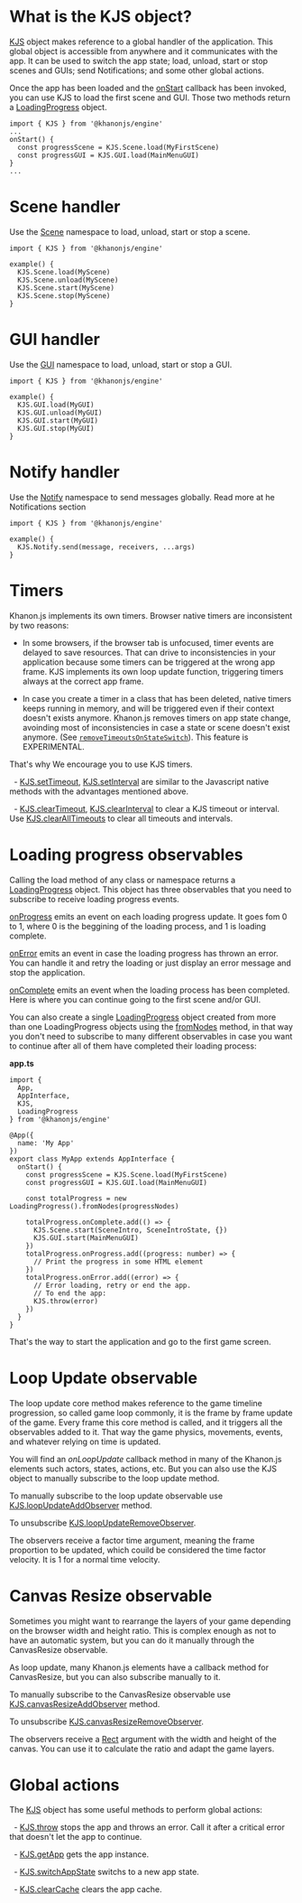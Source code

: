 # What is the KJS object?
[KJS](https://khanonjs.com/api-docs/modules/kjs.KJS.html) object makes reference to a global handler of the application. This global object is accessible from anywhere and it communicates with the app. It can be used to switch the app state; load, unload, start or stop scenes and GUIs; send Notifications; and some other global actions.

Once the app has been loaded and the [onStart](https://khanonjs.com/api-docs/classes/decorators_app.AppInterface.html#onStart) callback has been invoked, you can use KJS to load the first scene and GUI. Those two methods return a [LoadingProgress](https://khanonjs.com/api-docs/classes/base_loading_progress.LoadingProgress.html) object.
```
import { KJS } from '@khanonjs/engine'
...
onStart() {
  const progressScene = KJS.Scene.load(MyFirstScene)
  const progressGUI = KJS.GUI.load(MainMenuGUI)
}
...
```

# Scene handler

Use the [Scene](https://khanonjs.com/api-docs/modules/kjs.KJS.Scene.html) namespace to load, unload, start or stop a scene.
```
import { KJS } from '@khanonjs/engine'

example() {
  KJS.Scene.load(MyScene)
  KJS.Scene.unload(MyScene)
  KJS.Scene.start(MyScene)
  KJS.Scene.stop(MyScene)
}
```

# GUI handler

Use the [GUI](https://khanonjs.com/api-docs/classes/decorators_gui.GUIInterface.html) namespace to load, unload, start or stop a GUI.
```
import { KJS } from '@khanonjs/engine'

example() {
  KJS.GUI.load(MyGUI)
  KJS.GUI.unload(MyGUI)
  KJS.GUI.start(MyGUI)
  KJS.GUI.stop(MyGUI)
}
```

# Notify handler

Use the [Notify](https://khanonjs.com/api-docs/modules/kjs.KJS.Notify.html) namespace to send messages globally. Read more at he Notifications section
```
import { KJS } from '@khanonjs/engine'

example() {
  KJS.Notify.send(message, receivers, ...args)
}
```

# Timers

Khanon.js implements its own timers. Browser native timers are inconsistent by two reasons:

- In some browsers, if the browser tab is unfocused, timer events are delayed to save resources. That can drive to inconsistencies in your application because some timers can be triggered at the wrong app frame. KJS implements its own loop update function, triggering timers always at the correct app frame.

- In case you create a timer in a class that has been deleted, native timers keeps running in memory, and will be triggered even if their context doesn't exists anymore. Khanon.js removes timers on app state change, avoinding most of inconsistencies in case a state or scene doesn't exist anymore. (See [`removeTimeoutsOnStateSwitch`](https://khanonjs.com/api-docs/interfaces/decorators_app.AppProps.html#removeTimeoutsOnStateSwitch)). This feature is EXPERIMENTAL.

That's why We encourage you to use KJS timers.

&nbsp;
    -  [KJS.setTimeout](https://khanonjs.com/api-docs/functions/kjs.KJS.setTimeout.html), [KJS.setInterval](https://khanonjs.com/api-docs/functions/kjs.KJS.setInterval.html) are similar to the Javascript native methods with the advantages mentioned above.

&nbsp;
    -  [KJS.clearTimeout](https://khanonjs.com/api-docs/functions/kjs.KJS.clearTimeout.html), [KJS.clearInterval](https://khanonjs.com/api-docs/functions/kjs.KJS.clearInterval.html) to clear a KJS timeout or interval. Use [KJS.clearAllTimeouts](https://khanonjs.com/api-docs/functions/kjs.KJS.clearAllTimeouts.html) to clear all timeouts and intervals.


# Loading progress observables

Calling the load method of any class or namespace returns a [LoadingProgress](https://khanonjs.com/api-docs/classes/base_loading_progress.LoadingProgress.html) object. This object has three observables that you need to subscribe to receive loading progress events.

[onProgress](https://khanonjs.com/api-docs/classes/base_loading_progress.LoadingProgress.html#onProgress) emits an event on each loading progress update. It goes fom 0 to 1, where 0 is the beggining of the loading process, and 1 is loading complete.

[onError](https://khanonjs.com/api-docs/classes/base_loading_progress.LoadingProgress.html#onError) emits an event in case the loading progress has thrown an error. You can handle it and retry the loading or just display an error message and stop the application.

[onComplete](https://khanonjs.com/api-docs/classes/base_loading_progress.LoadingProgress.html#onComplete) emits an event when the loading process has been completed. Here is where you can continue going to the first scene and/or GUI.

You can also create a single [LoadingProgress](https://khanonjs.com/api-docs/classes/base_loading_progress.LoadingProgress.html) object created from more than one LoadingProgress objects using the [fromNodes](https://khanonjs.com/api-docs/classes/base_loading_progress.LoadingProgress.html#fromNodes) method, in that way you don't need to subscribe to many different observables in case you want to continue after all of them have completed their loading process:

**app.ts**
```
import {
  App,
  AppInterface,
  KJS,
  LoadingProgress
} from '@khanonjs/engine'

@App({
  name: 'My App'
})
export class MyApp extends AppInterface {
  onStart() {
    const progressScene = KJS.Scene.load(MyFirstScene)
    const progressGUI = KJS.GUI.load(MainMenuGUI)

    const totalProgress = new LoadingProgress().fromNodes(progressNodes)

    totalProgress.onComplete.add(() => {
      KJS.Scene.start(SceneIntro, SceneIntroState, {})
      KJS.GUI.start(MainMenuGUI)
    })
    totalProgress.onProgress.add((progress: number) => {
      // Print the progress in some HTML element
    })
    totalProgress.onError.add((error) => {
      // Error loading, retry or end the app.
      // To end the app:
      KJS.throw(error)
    })
  }
}
```
That's the way to start the application and go to the first game screen.

# Loop Update observable

The loop update core method makes reference to the game timeline progression, so called game loop commonly, it is the frame by frame update of the game. Every frame this core method is called, and it triggers all the observables added to it. That way the game physics, movements, events, and whatever relying on time is updated.

You will find an *onLoopUpdate* callback method in many of the Khanon.js elements such actors, states, actions, etc. But you can also use the KJS object to manually subscribe to the loop update method.

To manually subscribe to the loop update observable use [KJS.loopUpdateAddObserver](https://khanonjs.com/api-docs/functions/kjs.KJS.loopUpdateAddObserver.html) method.

To unsubscribe [KJS.loopUpdateRemoveObserver](https://khanonjs.com/api-docs/functions/kjs.KJS.loopUpdateRemoveObserver.html).

The observers receive a factor time argument, meaning the frame proportion to be updated, which couild be considered the time factor velocity. It is 1 for a normal time velocity.

# Canvas Resize observable

Sometimes you might want to rearrange the layers of your game depending on the browser width and height ratio. This is complex enough as not to have an automatic system, but you can do it manually through the CanvasResize observable.

As loop update, many Khanon.js elements have a callback method for CanvasResize, but you can also subscribe manually to it.

To manually subscribe to the CanvasResize observable use [KJS.canvasResizeAddObserver](https://khanonjs.com/api-docs/functions/kjs.KJS.canvasResizeAddObserver.html) method.

To unsubscribe [KJS.canvasResizeRemoveObserver](https://khanonjs.com/api-docs/functions/kjs.KJS.canvasResizeRemoveObserver.html).

The observers receive a [Rect](https://khanonjs.com/api-docs/interfaces/models.Rect.html) argument with the width and height of the canvas. You can use it to calculate the ratio and adapt the game layers.

# Global actions

The [KJS](https://khanonjs.com/api-docs/modules/kjs.KJS.html) object has some useful methods to perform global actions:

&nbsp;
    -  [KJS.throw](https://khanonjs.com/api-docs/functions/kjs.KJS.throw.html) stops the app and throws an error. Call it after a critical error that doesn't let the app to continue.

&nbsp;
    -  [KJS.getApp](https://khanonjs.com/api-docs/functions/kjs.KJS.getApp.html) gets the app instance.

&nbsp;
    -  [KJS.switchAppState](https://khanonjs.com/api-docs/functions/kjs.KJS.switchAppState.html) switchs to a new app state.

&nbsp;
    -  [KJS.clearCache](https://khanonjs.com/api-docs/functions/kjs.KJS.clearCache.html) clears the app cache.

